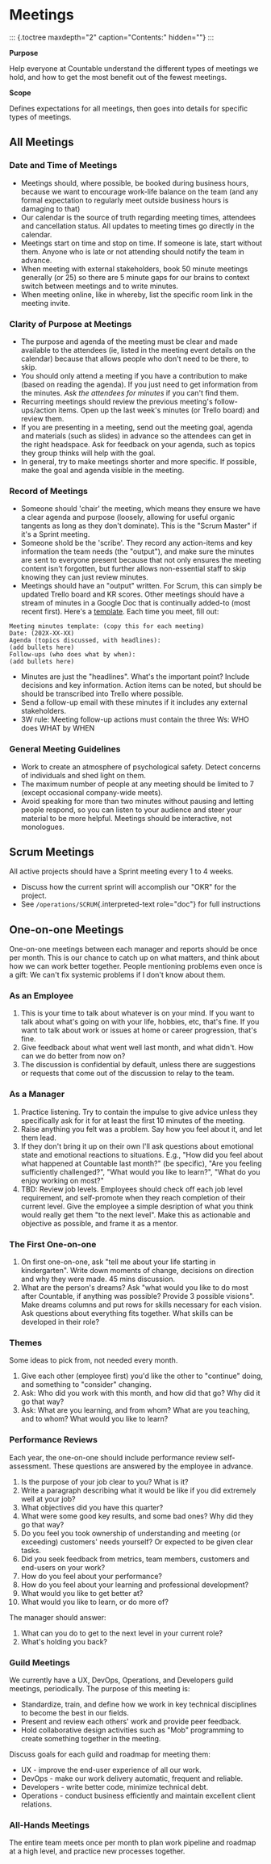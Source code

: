 Meetings
========

::: {.toctree maxdepth="2" caption="Contents:" hidden=""}
:::

**Purpose**

Help everyone at Countable understand the different types of meetings we
hold, and how to get the most benefit out of the fewest meetings.

**Scope**

Defines expectations for all meetings, then goes into details for
specific types of meetings.

All Meetings
------------

### Date and Time of Meetings

-   Meetings should, where possible, be booked during business hours,
    because we want to encourage work-life balance on the team (and any
    formal expectation to regularly meet outside business hours is
    damaging to that)
-   Our calendar is the source of truth regarding meeting times,
    attendees and cancellation status. All updates to meeting times go
    directly in the calendar.
-   Meetings start on time and stop on time. If someone is late, start
    without them. Anyone who is late or not attending should notify the
    team in advance.
-   When meeting with external stakeholders, book 50 minute meetings
    generally (or 25) so there are 5 minute gaps for our brains to
    context switch between meetings and to write minutes.
-   When meeting online, like in whereby, list the specific room link in
    the meeting invite.

### Clarity of Purpose at Meetings

-   The purpose and agenda of the meeting must be clear and made
    available to the attendees (ie, listed in the meeting event details
    on the calendar) because that allows people who don\'t need to be
    there, to skip.
-   You should only attend a meeting if you have a contribution to make
    (based on reading the agenda). If you just need to get information
    from the minutes. *Ask the attendees for minutes* if you can\'t find
    them.
-   Recurring meetings should review the previous meeting\'s
    follow-ups/action items. Open up the last week\'s minutes (or Trello
    board) and review them.
-   If you are presenting in a meeting, send out the meeting goal,
    agenda and materials (such as slides) in advance so the attendees
    can get in the right headspace. Ask for feedback on your agenda,
    such as topics they group thinks will help with the goal.
-   In general, try to make meetings shorter and more specific. If
    possible, make the goal and agenda visible in the meeting.

### Record of Meetings

-   Someone should \'chair\' the meeting, which means they ensure we
    have a clear agenda and purpose (loosely, allowing for useful
    organic tangents as long as they don\'t dominate). This is the
    \"Scrum Master\" if it\'s a Sprint meeting.
-   Someone shold be the \'scribe\'. They record any action-items and
    key information the team needs (the \"output\"), and make sure the
    minutes are sent to everyone present because that not only ensures
    the meeting content isn\'t forgotten, but further allows
    non-essential staff to skip knowing they can just review minutes.
-   Meetings should have an \"output\" written. For Scrum, this can
    simply be updated Trello board and KR scores. Other meetings should
    have a stream of minutes in a Google Doc that is continually
    added-to (most recent first). Here\'s a
    [template](https://docs.google.com/document/d/13iyjpQAuxwlEYiW85tJbufXrC-CAw-0AAdzO9FzHSio/edit?folder=1EJtwoxGXasYlv3UbRuzxKVNfgArFSJMn#).
    Each time you meet, fill out:

<!-- -->

    Meeting minutes template: (copy this for each meeting)
    Date: (202X-XX-XX)
    Agenda (topics discussed, with headlines): 
    (add bullets here)
    Follow-ups (who does what by when):
    (add bullets here)

-   Minutes are just the \"headlines\". What\'s the important point?
    Include decisions and key information. Action items can be noted,
    but should be should be transcribed into Trello where possible.
-   Send a follow-up email with these minutes if it includes any
    external stakeholders.
-   3W rule: Meeting follow-up actions must contain the three Ws: WHO
    does WHAT by WHEN

### General Meeting Guidelines

-   Work to create an atmosphere of psychological safety. Detect
    concerns of individuals and shed light on them.
-   The maximum number of people at any meeting should be limited to 7
    (except occasional company-wide meets).
-   Avoid speaking for more than two minutes without pausing and letting
    people respond, so you can listen to your audience and steer your
    material to be more helpful. Meetings should be interactive, not
    monologues.

Scrum Meetings
--------------

All active projects should have a Sprint meeting every 1 to 4 weeks.

-   Discuss how the current sprint will accomplish our \"OKR\" for the
    project.
-   See `/operations/SCRUM`{.interpreted-text role="doc"} for full
    instructions

One-on-one Meetings
-------------------

One-on-one meetings between each manager and reports should be once per
month. This is our chance to catch up on what matters, and think about
how we can work better together. People mentioning problems even once is
a gift: We can\'t fix systemic problems if I don\'t know about them.

### As an Employee

1.  This is your time to talk about whatever is on your mind. If you
    want to talk about what\'s going on with your life, hobbies, etc,
    that\'s fine. If you want to talk about work or issues at home or
    career progression, that\'s fine.
2.  Give feedback about what went well last month, and what didn\'t. How
    can we do better from now on?
3.  The discussion is confidential by default, unless there are
    suggestions or requests that come out of the discussion to relay to
    the team.

### As a Manager

1.  Practice listening. Try to contain the impulse to give advice unless
    they specifically ask for it for at least the first 10 minutes of
    the meeting.
2.  Raise anything you felt was a problem. Say how you feel about it,
    and let them lead.
3.  If they don\'t bring it up on their own I\'ll ask questions about
    emotional state and emotional reactions to situations. E.g., \"How
    did you feel about what happened at Countable last month?\" (be
    specific), \"Are you feeling sufficiently challenged?\", \"What
    would you like to learn?\", \"What do you enjoy working on most?\"
4.  TBD: Review job levels. Employees should check off each job level
    requirement, and self-promote when they reach completion of their
    current level. Give the employee a simple desription of what you
    think would really get them \"to the next level\". Make this as
    actionable and objective as possible, and frame it as a mentor.

### The First One-on-one

1.  On first one-on-one, ask \"tell me about your life starting in
    kindergarten\". Write down moments of change, decisions on direction
    and why they were made. 45 mins discussion.
2.  What are the person\'s dreams? Ask \"what would you like to do most
    after Countable, if anything was possible? Provide 3 possible
    visions\". Make dreams columns and put rows for skills necessary for
    each vision. Ask questions about everything fits together. What
    skills can be developed in their role?

### Themes

Some ideas to pick from, not needed every month.

1.  Give each other (employee first) you\'d like the other to
    \"continue\" doing, and something to \"consider\" changing.
2.  Ask: Who did you work with this month, and how did that go? Why did
    it go that way?
3.  Ask: What are you learning, and from whom? What are you teaching,
    and to whom? What would you like to learn?

### Performance Reviews

Each year, the one-on-one should include performance review
self-assessment. These questions are answered by the employee in
advance.

1.  Is the purpose of your job clear to you? What is it?
2.  Write a paragraph describing what it would be like if you did
    extremely well at your job?
3.  What objectives did you have this quarter?
4.  What were some good key results, and some bad ones? Why did they go
    that way?
5.  Do you feel you took ownership of understanding and meeting (or
    exceeding) customers\' needs yourself? Or expected to be given clear
    tasks.
6.  Did you seek feedback from metrics, team members, customers and
    end-users on your work?
7.  How do you feel about your performance?
8.  How do you feel about your learning and professional development?
9.  What would you like to get better at?
10. What would you like to learn, or do more of?

The manager should answer:

1.  What can you do to get to the next level in your current role?
2.  What\'s holding you back?

### Guild Meetings

We currently have a UX, DevOps, Operations, and Developers guild
meetings, periodically. The purpose of this meeting is:

-   Standardize, train, and define how we work in key technical
    disciplines to become the best in our fields.
-   Present and review each others\' work and provide peer feedback.
-   Hold collaborative design activities such as \"Mob\" programming to
    create something together in the meeting.

Discuss goals for each guild and roadmap for meeting them:

-   UX - improve the end-user experience of all our work.
-   DevOps - make our work delivery automatic, frequent and reliable.
-   Developers - write better code, minimize technical debt.
-   Operations - conduct business efficiently and maintain excellent
    client relations.

### All-Hands Meetings

The entire team meets once per month to plan work pipeline and roadmap
at a high level, and practice new processes together.
